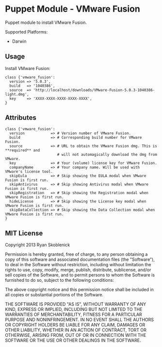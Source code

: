 Puppet Module - VMware Fusion
=============================

Puppet module to install VMware Fusion.

Supported Platforms:

- Darwin

Usage
-----

Install VMware Fusion:

```
class {'vmware_fusion':
  version => '5.0.3',
  build   => '1040386',
  source  => 'http://localhost/downloads/VMware-Fusion-5.0.3-1040386-light.dmg',
  key     => 'XXXX-XXXX-XXXX-XXXX-XXXX',
}
```

Attributes
----------

```
class {'vmware_fusion':
  version            => # Version number of VMware Fusion.
  build              => # Corresponding build number for VMware Fusion.
  source             => # URL to obtain the VMware Fusion dmg. This is **required** and
                        # will not automagically download the dmg from VMware.
  key                => # Your (volume) license key for VMware Fusion.
  companyName        => # Your company name. Will be used with VMware's license tool.
  skipEula           => # Skip showing the EULA modal when VMware Fusion is first run.
  skipAntivirus      => # Skip showing Antivirus modal when VMware Fusion is first run.
  skipRegistration   => # Skip showing the Registration modal when VMware Fusion is first run.
  hideLicense        => # Skip showing the License key modal when VMware Fusion is first run.
  skipDataCollection => # Skip showing the Data Collection modal when VMware Fusion is first run.
}
```

MIT License
-----------

Copyright 2013 Ryan Skoblenick

Permission is hereby granted, free of charge, to any person obtaining a copy
of this software and associated documentation files (the "Software"), to deal
in the Software without restriction, including without limitation the rights
to use, copy, modify, merge, publish, distribute, sublicense, and/or sell
copies of the Software, and to permit persons to whom the Software is
furnished to do so, subject to the following conditions:

The above copyright notice and this permission notice shall be included in
all copies or substantial portions of the Software.

THE SOFTWARE IS PROVIDED "AS IS", WITHOUT WARRANTY OF ANY KIND, EXPRESS OR
IMPLIED, INCLUDING BUT NOT LIMITED TO THE WARRANTIES OF MERCHANTABILITY,
FITNESS FOR A PARTICULAR PURPOSE AND NONINFRINGEMENT. IN NO EVENT SHALL THE
AUTHORS OR COPYRIGHT HOLDERS BE LIABLE FOR ANY CLAIM, DAMAGES OR OTHER
LIABILITY, WHETHER IN AN ACTION OF CONTRACT, TORT OR OTHERWISE, ARISING FROM,
OUT OF OR IN CONNECTION WITH THE SOFTWARE OR THE USE OR OTHER DEALINGS IN
THE SOFTWARE.